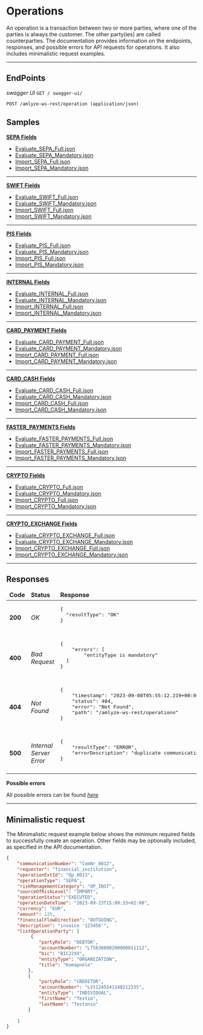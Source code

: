# Operations

An operation is a transaction between two or more parties, where one of the parties is always the customer. The other party(ies) are called counterparties. The documentation provides information on the endpoints, responses, and possible errors for API requests for operations. It also includes minimalistic request examples.

---

## EndPoints

*swagger UI*  `GET / swagger-ui/`

`POST /amlyze-ws-rest/operation (application/json)`


## Samples


[<b>SEPA Fields</b>](SEPA/SEPA_Fields.md)
* [Evaluate_SEPA_Full.json](SEPA/SEPA_Samples/evaluate_SEPA_Full.json)
* [Evaluate_SEPA_Mandatory.json](SEPA/SEPA_Samples/evaluate_SEPA_Mandatory.json)
* [Import_SEPA_Full.json](SEPA/SEPA_Samples/import_SEPA_Full.json)
* [Import_SEPA_Mandatory.json](SEPA/SEPA_Samples/import_SEPA_Mandatory.json)
---

[<b>SWIFT Fields</b>](SWIFT/SWIFT_Fields.md)
* [Evaluate_SWIFT_Full.json](SWIFT/SWIFT_Samples/evaluate_SWIFT_Full.json)
* [Evaluate_SWIFT_Mandatory.json](SWIFT/SWIFT_Samples/evaluate_SWIFT_Mandatory.json)
* [Import_SWIFT_Full.json](SWIFT/SWIFT_Samples/import_SWIFT_Full.json)
* [Import_SWIFT_Mandatory.json](SWIFT/SWIFT_Samples/import_SWIFT_Mandatory.json)
---

[<b>PIS Fields</b>](PIS/PIS_Fields.md)
* [Evaluate_PIS_Full.json](PIS/PIS_Samples/evaluate_PIS_Full.json)
* [Evaluate_PIS_Mandatory.json](PIS/PIS_Samples/evaluate_PIS_Mandatory.json)
* [Import_PIS_Full.json](PIS/PIS_Samples/import_PIS_Full.json)
* [Import_PIS_Mandatory.json](PIS/PIS_Samples/import_PIS_Mandatory.json)
---

[<b>INTERNAL Fields</b>](INTERNAL/INTERNAL_Fields.md)
* [Evaluate_INTERNAL_Full.json](INTERNAL/INTERNAL_Samples/evaluate_INTERNAL_Full.json)
* [Evaluate_INTERNAL_Mandatory.json](INTERNAL/INTERNAL_Samples/evaluate_INTERNAL_Mandatory.json)
* [Import_INTERNAL_Full.json](INTERNAL/INTERNAL_Samples/import_INTERNAL_Full.json)
* [Import_INTERNAL_Mandatory.json](INTERNAL/INTERNAL_Samples/import_INTERNAL_Mandatory.json)
---

[<b>CARD_PAYMENT Fields</b>](CARD_PAYMENT/CARD_PAYMENT_Fields.md)
* [Evaluate_CARD_PAYMENT_Full.json](samples/evaluate_CARD_PAYMENT_Full.json)
* [Evaluate_CARD_PAYMENT_Mandatory.json](samples/evaluate_CARD_PAYMENT_Mandatory.json)
* [Import_CARD_PAYMENT_Full.json](samples/import_CARD_PAYMENT_Full.json)
* [Import_CARD_PAYMENT_Mandatory.json](samples/import_CARD_PAYMENT_Mandatory.json)
---

[<b>CARD_CASH Fields</b>](CARD_CASH/CARD_CASH_Fields.md)
* [Evaluate_CARD_CASH_Full.json](CARD_CASH/CARD_CASH_Samples/evaluate_CARD_PAYMENT_Full.json)
* [Evaluate_CARD_CASH_Mandatory.json](CARD_CASH/CARD_CASH_Samples/evaluate_CARD_CASH_Mandatory.json)
* [Import_CARD_CASH_Full.json](CARD_CASH/CARD_CASH_Samples/import_CARD_CASH_Full.json)
* [Import_CARD_CASH_Mandatory.json](CARD_CASH/CARD_CASH_Samples/import_CARD_CASH_Mandatory.json)
---

[<b>FASTER_PAYMENTS Fields</b>](FASTER_PAYMENTS/FASTER_PAYMENTS_Fields.md)
* [Evaluate_FASTER_PAYMENTS_Full.json](FASTER_PAYMENTS/FASTER_PAYMENTS_Samples/evaluate_FASTER_PAYMENTS_Full.json)
* [Evaluate_FASTER_PAYMENTS_Mandatory.json](FASTER_PAYMENTS/FASTER_PAYMENTS_Samples/evaluate_FASTER_PAYMENTS_Mandatory.json)
* [Import_FASTER_PAYMENTS_Full.json](FASTER_PAYMENTS/FASTER_PAYMENTS_Samples/import_FASTER_PAYMENTS_Full.json)
* [Import_FASTER_PAYMENTS_Mandatory.json](FASTER_PAYMENTS/FASTER_PAYMENTS_Samples/import_FASTER_PAYMENTS_Mandatory.json)
---

[<b>CRYPTO Fields</b>](CRYPTO/CRYPTO_Fields.md)
* [Evaluate_CRYPTO_Full.json](CRYPTO/CRYPTO_Samples/evaluate_CRYPTO_Full.json)
* [Evaluate_CRYPTO_Mandatory.json](CRYPTO/CRYPTO_Samples/evaluate_CRYPTO_Mandatory.json)
* [Import_CRYPTO_Full.json](CRYPTO/CRYPTO_Samples/import_CRYPTO_Full.json)
* [Import_CRYPTO_Mandatory.json](CRYPTO/CRYPTO_Samples/import_CRYPTO_Mandatory.json)
---

[<b>CRYPTO_EXCHANGE Fields</b>](CRYPTO_EXCHANGE/CRYPTO_EXCHANGE_Fields.md)
* [Evaluate_CRYPTO_EXCHANGE_Full.json](CRYPTO_EXCHANGE/CRYPTO_EXCHANGE_Samples/evaluate_CRYPTO_EXCHANGE_Full.json)
* [Evaluate_CRYPTO_EXCHANGE_Mandatory.json](CRYPTO_EXCHANGE/CRYPTO_EXCHANGE_Samples/evaluate_CRYPTO_EXCHANGE_Mandatory.json)
* [Import_CRYPTO_EXCHANGE_Full.json](CRYPTO_EXCHANGE/CRYPTO_EXCHANGE_Samples/import_CRYPTO_EXCHANGE_Full.json)
* [Import_CRYPTO_EXCHANGE_Mandatory.json](CRYPTO_EXCHANGE/CRYPTO_EXCHANGE_Samples/import_CRYPTO_EXCHANGE_Mandatory.json)
---


## Responses

<table>
		<thead>
			<tr>
				<td><b>Code</b></td>
				<td><b>Status</b></td>
				<td><b>Response</b></td>
			</tr>
		</thead>
		<tbody>
			<tr>
				<td><b>200</b></td>
				<td><i>OK</i></td>
				<td>
					<pre>
{
  "resultType": "OK"
}
                    </pre>
				</td>
			</tr>
			<tr>
				<td><b>400</b></td>
				<td><i>Bad Request</i></td>
				<td> <pre>
{
    "errors": [
        "entityType is mandatory"
  ]
}
                    </pre>
				</td>
			</tr>
            <tr>
				<td><b>404</b></td>
				<td><i>Not Found</i></td>
				<td>
                    <pre>
{
    "timestamp": "2023-09-08T05:55:12.219+00:00",
    "status": 404,
    "error": "Not Found",
    "path": "/amlyze-ws-rest/operationn"
}
                    </pre>
				</td>
			</tr>
			<tr>
				<td><b>500</b></td>
				<td><i>Internal Server Error</i></td>
				<td> 
                    <pre>
{
    "resultType": "ERROR",
    "errorDescription": "duplicate communicationNumber"
}
                    </pre>
				</td>
			</tr>
		</tbody>
</table>


**Possible errors**

All possible errors can be found [*here*](op_possible_errors.md)  


------

## Minimalistic request

The Minimalistic request example below shows the minimum required fields to successfully create an operation. Other fields may be optionally included, as specified in the API documentation.

```json
{
    "communicationNumber": "ComNr_0012",
    "requester": "financial_institution",
    "operationExtId": "Op_0013",
    "operationType": "SEPA",
    "riskManagementCategory": "OP_INST",
    "sourceOfRiskLevel": "IMPORT",
    "operationStatus":"EXECUTED",
    "operationDateTime": "2023-09-23T15:09:33+02:00",
    "currency": "EUR",
    "amount": 125,
    "financialFlowDirection": "OUTGOING",
    "description": "invoice '123456'",
    "listOperationParty": [
         {
            "partyRole": "DEBTOR",
            "accountNumber": "LT5630800200000011112",
            "bic": "BIC22XX",
            "entityType": "ORGANIZATION",
            "title": "Komapnele"
        },
        {
            "partyRole": "CREDITOR",
            "accountNumber": "LV11245541148212335",
            "entityType": "INDIVIDUAL",
            "firstName": "Testio",
            "lastName": "Testonio"
        }
       
    ]
}
```
